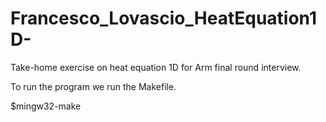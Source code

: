 # Francesco_Lovascio_HeatEquation1D-
Take-home exercise on heat equation 1D for Arm final round interview.

To run the program we run the Makefile.

$mingw32-make
